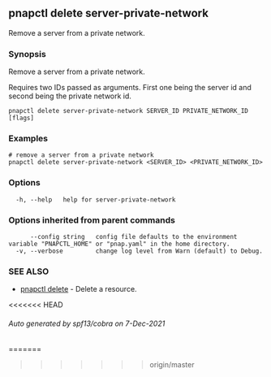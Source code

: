 ## pnapctl delete server-private-network

Remove a server from a private network.

### Synopsis

Remove a server from a private network.

Requires two IDs passed as arguments. First one being the server id and second being the private network id. 

```
pnapctl delete server-private-network SERVER_ID PRIVATE_NETWORK_ID [flags]
```

### Examples

```
# remove a server from a private network 
pnapctl delete server-private-network <SERVER_ID> <PRIVATE_NETWORK_ID>

```

### Options

```
  -h, --help   help for server-private-network
```

### Options inherited from parent commands

```
      --config string   config file defaults to the environment variable "PNAPCTL_HOME" or "pnap.yaml" in the home directory.
  -v, --verbose         change log level from Warn (default) to Debug.
```

### SEE ALSO

* [pnapctl delete](pnapctl_delete.md)	 - Delete a resource.

<<<<<<< HEAD
###### Auto generated by spf13/cobra on 7-Dec-2021
=======
>>>>>>> origin/master

